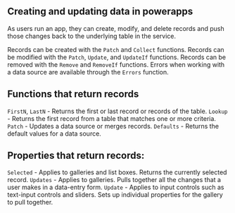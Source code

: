 
## Creating and updating data in powerapps

As users run an app, they can create, modify, and delete records and push those changes back to the underlying table in the service.

Records can be created with the `Patch` and `Collect` functions.
Records can be modified with the `Patch`, `Update`, and `UpdateIf` functions.
Records can be removed with the `Remove` and `RemoveIf` functions.
Errors when working with a data source are available through the `Errors` function.

## Functions that return records

`FirstN`, `LastN` - Returns the first or last record or records of the table.
`Lookup` - Returns the first record from a table that matches one or more criteria.
`Patch` - Updates a data source or merges records.
`Defaults` - Returns the default values for a data source.

## Properties that return records:

`Selected` - Applies to galleries and list boxes. Returns the currently selected record.
`Updates` - Applies to galleries. Pulls together all the changes that a user makes in a data-entry form.
`Update` - Applies to input controls such as text-input controls and sliders. Sets up individual properties for the gallery to pull together.
